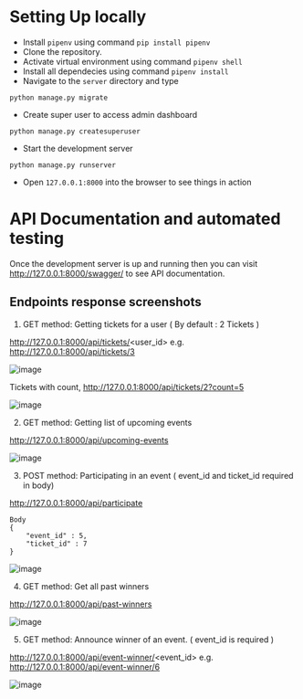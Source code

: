 # Setting Up locally
* Install `pipenv` using command `pip install pipenv`
* Clone the repository.
* Activate virtual environment using command `pipenv shell`
* Install all dependecies using command `pipenv install`
* Navigate to the `server` directory and type
```
python manage.py migrate
```
* Create super user to access admin dashboard
```
python manage.py createsuperuser
```
* Start the development server
```
python manage.py runserver
```
* Open `127.0.0.1:8000` into the browser to see things in action

# API Documentation and automated testing 
Once the development server is up and running then you can visit http://127.0.0.1:8000/swagger/ to see API documentation.

## Endpoints response screenshots

1. GET method: Getting tickets for a user ( By default : 2 Tickets ) 

http://127.0.0.1:8000/api/tickets/<user_id>  e.g. http://127.0.0.1:8000/api/tickets/3

![image](https://user-images.githubusercontent.com/43892879/113885992-f17d0100-97dd-11eb-9718-8b92ef041213.png)

Tickets with count, http://127.0.0.1:8000/api/tickets/2?count=5

![image](https://user-images.githubusercontent.com/43892879/113886395-44ef4f00-97de-11eb-9075-2cdc5fff50ca.png)

2. GET method: Getting list of upcoming events

http://127.0.0.1:8000/api/upcoming-events

![image](https://user-images.githubusercontent.com/43892879/113886867-a1eb0500-97de-11eb-92d6-a38baccdd28a.png)

3. POST method: Participating in an event ( event_id and ticket_id required in body)

http://127.0.0.1:8000/api/participate
```
Body
{
	"event_id" : 5,
	"ticket_id" : 7
}

```
![image](https://user-images.githubusercontent.com/43892879/113887404-158d1200-97df-11eb-8bc5-84c3fb343efb.png)

4. GET method: Get all past winners

http://127.0.0.1:8000/api/past-winners

![image](https://user-images.githubusercontent.com/43892879/113887902-803e4d80-97df-11eb-8b0a-055b484b4391.png)

5. GET method: Announce winner of an event. ( event_id is required )

http://127.0.0.1:8000/api/event-winner/<event_id> e.g. http://127.0.0.1:8000/api/event-winner/6

![image](https://user-images.githubusercontent.com/43892879/113888481-03f83a00-97e0-11eb-9f64-4db4958c73c3.png)

